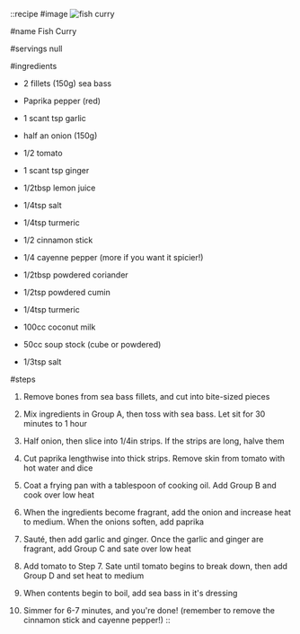 ::recipe
#image
![fish curry](/img/vol9/fish_curry.jpg)

#name
Fish Curry

#servings
null

#ingredients
- 2 fillets (150g) sea bass
- Paprika pepper (red)
- 1 scant tsp garlic
- half an onion (150g)
- 1/2 tomato
- 1 scant tsp ginger
 
- 1/2tbsp lemon juice
- 1/4tsp salt
- 1/4tsp turmeric

- 1/2 cinnamon stick
- 1/4 cayenne pepper (more if you want it spicier!)

- 1/2tbsp powdered coriander
- 1/2tsp powdered cumin
- 1/4tsp turmeric

- 100cc coconut milk
- 50cc soup stock (cube or powdered)
- 1/3tsp salt

#steps
1. Remove bones from sea bass fillets, and cut into bite-sized pieces

2. Mix ingredients in Group A, then toss with sea bass. Let sit for 30 minutes to 1 hour

3. Half onion, then slice into 1/4in strips. If the strips are long, halve them

4. Cut paprika lengthwise into thick strips. Remove skin from tomato with hot water and dice

5. Coat a frying pan with a tablespoon of cooking oil. Add Group B and cook over low heat

6. When the ingredients become fragrant, add the onion and increase heat to medium. When the onions soften, add paprika

7. Sauté, then add garlic and ginger. Once the garlic and ginger are fragrant, add Group C and sate over low heat

8. Add tomato to Step 7. Sate until tomato begins to break down, then add Group D and set heat to medium

9. When contents begin to boil, add sea bass in it's dressing

10. Simmer for 6-7 minutes, and you're done! (remember to remove the cinnamon stick and cayenne pepper!)
::